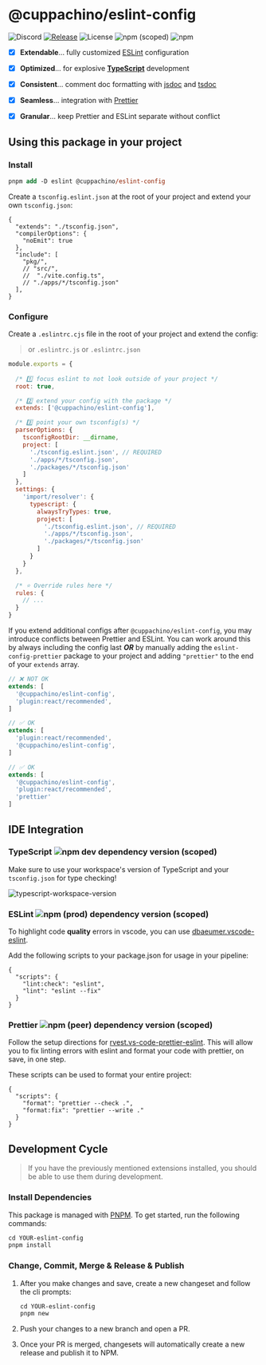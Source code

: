 # @cuppachino/eslint-config

![Discord](https://img.shields.io/discord/1080840305441525766?color=5865f2&label=&logo=discord&logoColor=ffffff)
[![Release](https://github.com/cuppachino/eslint-config/actions/workflows/release.yml/badge.svg?branch=main)](https://github.com/cuppachino/eslint-config/actions/workflows/release.yml)
![License](https://img.shields.io/github/license/cuppachino/eslint-config?color=ffca4a)
![npm (scoped)](https://img.shields.io/npm/v/@cuppachino/eslint-config?color=%23fb3e44)
![npm](https://img.shields.io/npm/dw/@cuppachino/eslint-config)

- [x] **Extendable**... fully customized [ESLint](https://eslint.org/) configuration

- [x] **Optimized**... for explosive [**TypeScript**](https://www.typescriptlang.org/) development

- [x] **Consistent**... comment doc formatting with [jsdoc](https://github.com/gajus/eslint-plugin-jsdoc) and [tsdoc](https://tsdoc.org/)

- [x] **Seamless**... integration with [Prettier](https://prettier.io/)

- [x] **Granular**... keep Prettier and ESLint separate without conflict

## Using this package in your project

### Install

```ps
pnpm add -D eslint @cuppachino/eslint-config
```

Create a `tsconfig.eslint.json` at the root of your project and extend your own `tsconfig.json`:

```jsonc
{
  "extends": "./tsconfig.json",
  "compilerOptions": {
    "noEmit": true
  },
  "include": [
    "pkg/",
    // "src/",
    //  "./vite.config.ts",
    // "./apps/*/tsconfig.json"
  ],
}
```

### Configure

Create a `.eslintrc.cjs` file in the root of your project and extend the config:

> or `.eslintrc.js` or `.eslintrc.json`

```js
module.exports = {
  
  /* 1️⃣ focus eslint to not look outside of your project */
  root: true, 

  /* 2️⃣ extend your config with the package */
  extends: ['@cuppachino/eslint-config'], 

  /* 3️⃣ point your own tsconfig(s) */
  parserOptions: {
    tsconfigRootDir: __dirname,
    project: [
      './tsconfig.eslint.json', // REQUIRED
      './apps/*/tsconfig.json',
      './packages/*/tsconfig.json'
    ]
  },
  settings: {
    'import/resolver': {
      typescript: {
        alwaysTryTypes: true,
        project: [
          './tsconfig.eslint.json', // REQUIRED
          './apps/*/tsconfig.json',
          './packages/*/tsconfig.json'
        ]
      }
    }
  },

  /* ⭐ Override rules here */
  rules: {
    // ...
  }
}
```

If you extend additional configs after `@cuppachino/eslint-config`, you may introduce conflicts between Prettier and ESLint. You can work around this by always including the config last ***OR*** by manually adding the `eslint-config-prettier` package to your project and adding `"prettier"` to the end of your `extends` array.

```js
// ❌ NOT OK
extends: [
  '@cuppachino/eslint-config',
  'plugin:react/recommended',
]
```

```js
// ✅ OK
extends: [
  'plugin:react/recommended',
  '@cuppachino/eslint-config',
]
```

```js
// ✅ OK
extends: [
  '@cuppachino/eslint-config',
  'plugin:react/recommended',
  'prettier'
]
```

## IDE Integration

### TypeScript ![npm dev dependency version (scoped)](https://img.shields.io/npm/dependency-version/@cuppachino/eslint-config/dev/typescript?style=flat-square&label)

Make sure to use your workspace's version of TypeScript and your `tsconfig.json` for type checking!

![typescript-workspace-version](https://github.com/cuppachino/eslint-config/blob/faaed332bd057b3f1b22eb875e2d10e66d4c1cdc/typescript-use-workspace-version.png)

### ESLint ![npm (prod) dependency version (scoped)](https://img.shields.io/npm/dependency-version/@cuppachino/eslint-config/eslint?style=flat-square&label)

To highlight code **quality** errors in vscode, you can use [dbaeumer.vscode-eslint](https://github.com/Microsoft/vscode-eslint).

Add the following scripts to your package.json for usage in your pipeline:

```jsonc
{
  "scripts": {
    "lint:check": "eslint",
    "lint": "eslint --fix"
  }
}
```

### Prettier ![npm (peer) dependency version (scoped)](https://img.shields.io/npm/dependency-version/@cuppachino/eslint-config/dev/prettier?style=flat-square&label)

Follow the setup directions for [rvest.vs-code-prettier-eslint](https://github.com/idahogurl/vs-code-prettier-eslint). This will allow you to fix linting errors with eslint and format your code with prettier, on save, in one step.

These scripts can be used to format your entire project:

```jsonc
{
  "scripts": {
    "format": "prettier --check .",
    "format:fix": "prettier --write ."
  }
}
```

## Development Cycle

> If you have the previously mentioned extensions installed, you should be able to use them during development.

### Install Dependencies

This package is managed with [PNPM](https://pnpm.js.org/). To get started, run the following commands:

```ps
cd YOUR-eslint-config
pnpm install
```

### Change, Commit, Merge & Release & Publish

1. After you make changes and save, create a new changeset and follow the cli prompts:

    ```ps
    cd YOUR-eslint-config
    pnpm new
    ```

2. Push your changes to a new branch and open a PR.

3. Once your PR is merged, changesets will automatically create a new
release and publish it to NPM.
